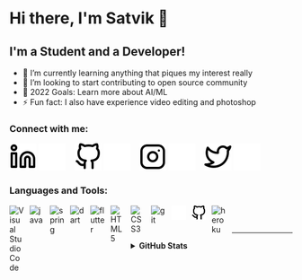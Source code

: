 # Hi there, I'm Satvik 👋

## I'm a Student and a Developer!

- 🌱 I’m currently learning anything that piques my interest really
- 👯 I’m looking to start contributing to open source community
- 🥅 2022 Goals: Learn more about AI/ML
- ⚡ Fun fact: I also have experience video editing and photoshop

### Connect with me:

[![website](./img/linkedin-light.svg)](https://linkedin.com/in/21satvikkumar#gh-light-mode-only)
[![website](./img/linkedin-dark.svg)](https://linkedin.com/in/21satvikkumar#gh-dark-mode-only)
&nbsp;&nbsp;
[![website](./img/github-light.svg)](https://github.com/21satvik#gh-light-mode-only)
[![website](./img/github-dark.svg)](https://github.com/21satvik#gh-dark-mode-only)
&nbsp;&nbsp;
[![website](./img/instagram-light.svg)](https://www.instagram.com/esperscythe#gh-light-mode-only)
[![website](./img/instagram-dark.svg)](https://www.instagram.com/esperscythe#gh-dark-mode-only)
&nbsp;&nbsp;
[![website](./img/twitter-light.svg)](https://twitter.com/satvikkumar2101#gh-light-mode-only)
[![website](./img/twitter-dark.svg)](https://twitter.com/satvikkumar2101#gh-dark-mode-only)

### Languages and Tools:

<img align="left" alt="Visual Studio Code" width="26px" src="https://cdn.jsdelivr.net/gh/devicons/devicon/icons/vscode/vscode-original.svg" style="padding-right:10px;" />

<img align="left" alt="java" width="26px" src="https://cdn.jsdelivr.net/gh/devicons/devicon/icons/java/java-original.svg" style="padding-right:10px;" />

<img align="left" alt="spring" width="26px" src="https://cdn.jsdelivr.net/gh/devicons/devicon/icons/spring/spring-original.svg" style="padding-right:10px;" />

<img align="left" alt="dart" width="26px" src="https://cdn.jsdelivr.net/gh/devicons/devicon/icons/dart/dart-original.svg" style="padding-right:10px;" />

<img align="left" alt="flutter" width="26px" src="https://cdn.jsdelivr.net/gh/devicons/devicon/icons/flutter/flutter-original.svg" style="padding-right:10px;" />

<img align="left" alt="HTML5" width="26px" src="https://cdn.jsdelivr.net/gh/devicons/devicon/icons/html5/html5-original.svg" style="padding-right:10px;" />

<img align="left" alt="CSS3" width="26px" src="https://cdn.jsdelivr.net/gh/devicons/devicon/icons/css3/css3-original.svg" style="padding-right:10px;" />

<img align="left" alt="git" width="26px" src="https://cdn.jsdelivr.net/gh/devicons/devicon/icons/git/git-original.svg" style="padding-right:10px;" />

<img align="left" alt="github" width="26px" src="./img/github-dark.svg#gh-dark-mode-only" style="padding-right:10px;" />
<img align="left" alt="github" width="26px" src="./img/github-light.svg#gh-light-mode-only" style="padding-right:10px;" />

<img align="left" alt="heroku" width="26px" src="https://cdn.jsdelivr.net/gh/devicons/devicon/icons/heroku/heroku-original.svg" style="padding-right:10px;" />

<br/>
<br/>

---

<details>
  <summary><b> GitHub Stats </b></summary>

  <img align="left" alt="Satvik's GitHub Stats" src="https://github-readme-stats.vercel.app/api?username=21satvik&show_icons=true&hide_border=false&title_color=ff652f&icon_color=FFE400&bg_color=09131B&text_color=ffffff&border_color=0c1a25" />
